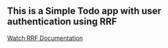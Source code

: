 ## This is a Simple Todo app with user authentication using RRF

[Watch RRF Documentation](https://github.com/RadwanHegazy/Radwan-Rest-Framework)